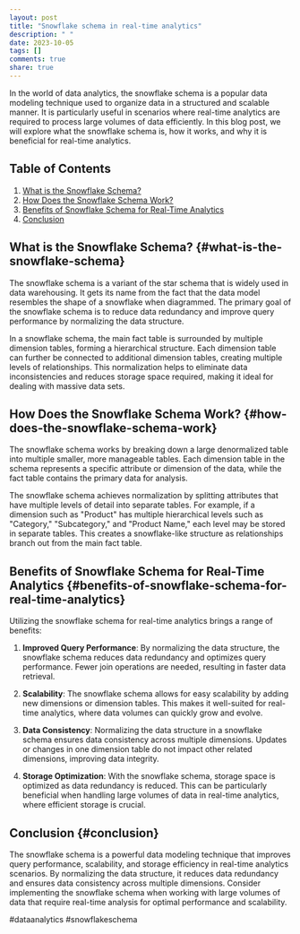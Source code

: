 ```yaml
---
layout: post
title: "Snowflake schema in real-time analytics"
description: " "
date: 2023-10-05
tags: []
comments: true
share: true
---
```


In the world of data analytics, the snowflake schema is a popular data modeling technique used to organize data in a structured and scalable manner. It is particularly useful in scenarios where real-time analytics are required to process large volumes of data efficiently. In this blog post, we will explore what the snowflake schema is, how it works, and why it is beneficial for real-time analytics.

## Table of Contents

1. [What is the Snowflake Schema?](#what-is-the-snowflake-schema)
2. [How Does the Snowflake Schema Work?](#how-does-the-snowflake-schema-work)
3. [Benefits of Snowflake Schema for Real-Time Analytics](#benefits-of-snowflake-schema-for-real-time-analytics)
4. [Conclusion](#conclusion)

## What is the Snowflake Schema? {#what-is-the-snowflake-schema}

The snowflake schema is a variant of the star schema that is widely used in data warehousing. It gets its name from the fact that the data model resembles the shape of a snowflake when diagrammed. The primary goal of the snowflake schema is to reduce data redundancy and improve query performance by normalizing the data structure.

In a snowflake schema, the main fact table is surrounded by multiple dimension tables, forming a hierarchical structure. Each dimension table can further be connected to additional dimension tables, creating multiple levels of relationships. This normalization helps to eliminate data inconsistencies and reduces storage space required, making it ideal for dealing with massive data sets.

## How Does the Snowflake Schema Work? {#how-does-the-snowflake-schema-work}

The snowflake schema works by breaking down a large denormalized table into multiple smaller, more manageable tables. Each dimension table in the schema represents a specific attribute or dimension of the data, while the fact table contains the primary data for analysis.

The snowflake schema achieves normalization by splitting attributes that have multiple levels of detail into separate tables. For example, if a dimension such as "Product" has multiple hierarchical levels such as "Category," "Subcategory," and "Product Name," each level may be stored in separate tables. This creates a snowflake-like structure as relationships branch out from the main fact table.

## Benefits of Snowflake Schema for Real-Time Analytics {#benefits-of-snowflake-schema-for-real-time-analytics}

Utilizing the snowflake schema for real-time analytics brings a range of benefits:

1. **Improved Query Performance**: By normalizing the data structure, the snowflake schema reduces data redundancy and optimizes query performance. Fewer join operations are needed, resulting in faster data retrieval.

2. **Scalability**: The snowflake schema allows for easy scalability by adding new dimensions or dimension tables. This makes it well-suited for real-time analytics, where data volumes can quickly grow and evolve.

3. **Data Consistency**: Normalizing the data structure in a snowflake schema ensures data consistency across multiple dimensions. Updates or changes in one dimension table do not impact other related dimensions, improving data integrity.

4. **Storage Optimization**: With the snowflake schema, storage space is optimized as data redundancy is reduced. This can be particularly beneficial when handling large volumes of data in real-time analytics, where efficient storage is crucial.

## Conclusion {#conclusion}

The snowflake schema is a powerful data modeling technique that improves query performance, scalability, and storage efficiency in real-time analytics scenarios. By normalizing the data structure, it reduces data redundancy and ensures data consistency across multiple dimensions. Consider implementing the snowflake schema when working with large volumes of data that require real-time analysis for optimal performance and scalability.

\#dataanalytics #snowflakeschema